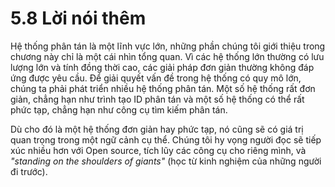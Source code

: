 # 5.8 Lời nói thêm

Hệ thống phân tán là một lĩnh vực lớn, những phần chúng tôi giới thiệu trong chương này chỉ là một cái nhìn tổng quan. Vì các hệ thống lớn thường có lưu lượng lớn và tính đồng thời cao, các giải pháp đơn giản thường không đáp ứng được yêu cầu. Để giải quyết vấn đề trong hệ thống có quy mô lớn, chúng ta phải phát triển nhiều hệ thống phân tán. Một số hệ thống rất đơn giản, chẳng hạn như trình tạo ID phân tán và một số hệ thống có thể rất phức tạp, chẳng hạn như công cụ tìm kiếm phân tán.

Dù cho đó là một hệ thống đơn giản hay phức tạp, nó cũng sẽ có giá trị quan trọng trong một ngữ cảnh cụ thể. Chúng tôi hy vọng người đọc sẽ tiếp xúc nhiều hơn với Open source, tích lũy các công cụ cho riêng mình, và *"standing on the shoulders of giants"* (học từ kinh nghiệm của những người đi trước).
